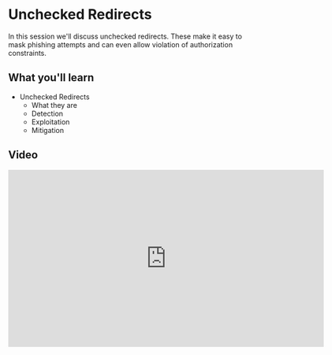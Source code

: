 Unchecked Redirects
===================

In this session we'll discuss unchecked redirects.  These make it easy to mask phishing attempts and can even allow violation of authorization constraints.

What you'll learn
-----------------

- Unchecked Redirects
	- What they are
	- Detection
	- Exploitation
	- Mitigation

Video
-----

<iframe id="ytplayer" type="text/html" width="640" height="360" src="https://www.youtube-nocookie.com/embed/AEushmkXRpE?rel=0&autoplay=0&origin=https://hacker101.com" frameborder="0"></iframe>
